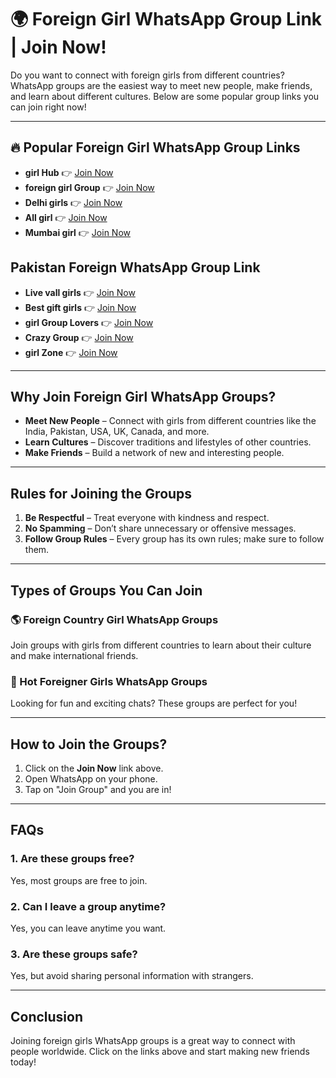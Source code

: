 # 🌍 Foreign Girl WhatsApp Group Link | Join Now!

Do you want to connect with foreign girls from different countries? WhatsApp groups are the easiest way to meet new people, make friends, and learn about different cultures. Below are some popular group links you can join right now!

---

## 🔥 Popular Foreign Girl WhatsApp Group Links  


- **girl Hub** 👉 [Join Now](https://tazagame.site)  
- **foreign girl Group** 👉 [Join Now](https://tazagame.site/active-punjabi-girl-whatsapp-group-link-join-now/)  
- **Delhi girls** 👉 [Join Now](https://tazagame.site/philippines-girl-whatsapp-group-link/)  
- **All girl** 👉 [Join Now](https://tazagame.site/foreign-girl-whatsapp-group-link-join-now/)  
- **Mumbai girl** 👉 [Join Now](https://tazagame.site/uae-jobs-whatsapp-group/)  

## Pakistan Foreign WhatsApp Group Link
- **Live vall girls** 👉 [Join Now](https://tazagame.site/foreign-girl-whatsapp-group-link-join-now/)  
- **Best gift girls** 👉 [Join Now](https://tazagame.site/active-punjabi-girl-whatsapp-group-link-join-now/)  
- **girl Group Lovers** 👉 [Join Now](https://tazagame.site/)  
- **Crazy Group** 👉 [Join Now](https://chat.whatsapp.com/invite/JokH8errdLtACY7lM0qenU)  
- **girl Zone** 👉 [Join Now](https://tazagame.site/philippines-girl-whatsapp-group-link/)  

---

## Why Join Foreign Girl WhatsApp Groups?  

- **Meet New People** – Connect with girls from different countries like the India, Pakistan, USA, UK, Canada, and more.  
- **Learn Cultures** – Discover traditions and lifestyles of other countries.  
- **Make Friends** – Build a network of new and interesting people.  

---

## Rules for Joining the Groups  

1. **Be Respectful** – Treat everyone with kindness and respect.  
2. **No Spamming** – Don’t share unnecessary or offensive messages.  
3. **Follow Group Rules** – Every group has its own rules; make sure to follow them.  

---

## Types of Groups You Can Join  

### 🌎 Foreign Country Girl WhatsApp Groups  
Join groups with girls from different countries to learn about their culture and make international friends.  

### 🕺 Hot Foreigner Girls WhatsApp Groups  
Looking for fun and exciting chats? These groups are perfect for you!  

---

## How to Join the Groups?  

1. Click on the **Join Now** link above.  
2. Open WhatsApp on your phone.  
3. Tap on "Join Group" and you are in!  

---

## FAQs  

### 1. Are these groups free?  
Yes, most groups are free to join.  

### 2. Can I leave a group anytime?  
Yes, you can leave anytime you want.  

### 3. Are these groups safe?  
Yes, but avoid sharing personal information with strangers.  

---

## Conclusion  

Joining foreign girls WhatsApp groups is a great way to connect with people worldwide. Click on the links above and start making new friends today!
